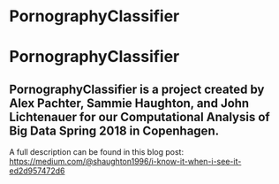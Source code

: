 # PornographyClassifier
# PornographyClassifier



## PornographyClassifier is a project created by Alex Pachter, Sammie Haughton, and John Lichtenauer for our Computational Analysis of Big Data Spring 2018 in Copenhagen. 

A full description can be found in this blog post: https://medium.com/@shaughton1996/i-know-it-when-i-see-it-ed2d957472d6
